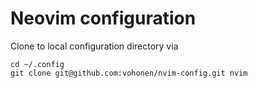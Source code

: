 # Neovim configuration
Clone to local configuration directory via 

```shell
cd ~/.config
git clone git@github.com:vohonen/nvim-config.git nvim
```
